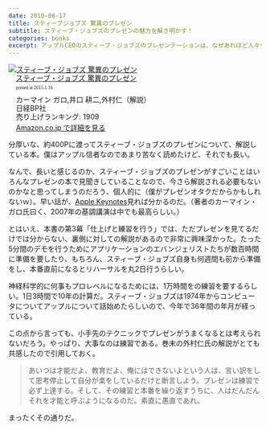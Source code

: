 ```yaml
---
date: 2010-08-17
title: スティーブジョブズ 驚異のプレゼン
subtitle: スティーブ・ジョブズのプレゼンの魅力を解き明かす！
categories: books
excerpt: アップルCEOのスティーブ・ジョブズのプレゼンテーションは、なぜあれほど人々を魅了し、熱狂させるのか―
---
```


<div class="azlink-box"><div class="azlink-image" style="float:left"><a href="http://www.amazon.co.jp/exec/obidos/ASIN/B00EH93MO6/warikiru-22/" name="azlinklink" target="_blank"><img src="http://ecx.images-amazon.com/images/I/519ePSfRw6L._SL160_.jpg" alt="スティーブ・ジョブズ 驚異のプレゼン" style="border:none" /></a></div><div class="azlink-info" style="float:left;margin-left:15px;line-height:120%"><div class="azlink-name" style="margin-bottom:10px;line-height:120%"><a href="http://www.amazon.co.jp/exec/obidos/ASIN/B00EH93MO6/warikiru-22/" name="azlinklink" target="_blank">スティーブ・ジョブズ 驚異のプレゼン</a><div class="azlink-powered-date" style="font-size:7pt;margin-top:5px;font-family:verdana;line-height:120%">posted at 2015.1.16</div></div><div class="azlink-detail">カーマイン ガロ,井口 耕二,外村仁（解説）<br />日経BP社<br />売り上げランキング: 1909<br /></div><div class="azlink-link" style="margin-top:5px"><a href="http://www.amazon.co.jp/exec/obidos/ASIN/B00EH93MO6/warikiru-22/" target="_blank">Amazon.co.jp で詳細を見る</a></div></div><div class="azlink-footer" style="clear:left"></div></div>

分厚いな、約400Pに渡ってスティーブ・ジョブズのプレゼンについて、解説している本。僕はアップル信者なのであまり苦なく読めたけど、それでも長い。

なんで、長いと感じるのか、スティーブ・ジョブズのプレゼンがすごいことはいろんなプレゼンの本で見聞きしていることなので、今さら解説される必要もないのかなと思ってしまうのだろう、個人的に（僕がプレゼンオタクだからかもしれないｗ）。早い話が、[Apple Keynotes](https://itunes.apple.com/jp/podcast/apple-keynotes/id275834665)見れば分かるのだ。（著者のカーマイン・ガロ氏曰く、2007年の基調講演は中でも最高らしい。）

とはいえ、本書の第3幕「仕上げと練習を行う」では、ただプレゼンを見てるだけでは分からない、裏側に対しての解説があるので非常に興味深かった。たった5分間のデモを行うためにアプリケーションのエバンジェリストたちが数百時間に準備を要したり、もちろん、スティーブ・ジョブズ自身も何週間も前から準備をし、本番直前になるとリハーサルを丸2日行うらしい。

神経科学的に何事もプロレベルになるためには、1万時間をの練習を要するらしい。1日3時間で10年の計算だ。スティーブ・ジョブズは1974年からコンピュータについてアップルについて話始めたらしいので、今年で36年間の年月が経っている。

この点から言っても、小手先のテクニックでプレゼンがうまくなるとは考えられないだろう。やっぱり、大事なのは練習である。巻末の外村仁氏の解説がとても共感したので引用しておく。

> あいつは才能だよ、教育だよ、俺にはできないよという人は、言い訳をして思考停止して自分が楽をしているだけと断言しよう。プレゼンは練習で必ず上達する。そして、その練習と本番を繰り返すうちに、人はだんだんそれを才能と呼ぶようになるのだ。素直に愚直であれ。

まったくその通りだ。